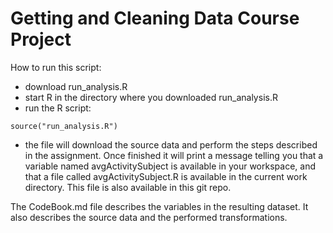 # Getting and Cleaning Data Course Project

How to run this script:
- download run_analysis.R
- start R in the directory where you downloaded run_analysis.R
- run the R script:
```
source("run_analysis.R")
```
- the file will download the source data and perform the steps described in the assignment. Once finished it will print a message telling you that a variable named avgActivitySubject is available in your workspace, and that a file called avgActivitySubject.R is available in the current work directory. This file is also available in this git repo.


The CodeBook.md file describes the variables in the resulting dataset. It also describes the source data and the performed transformations.
